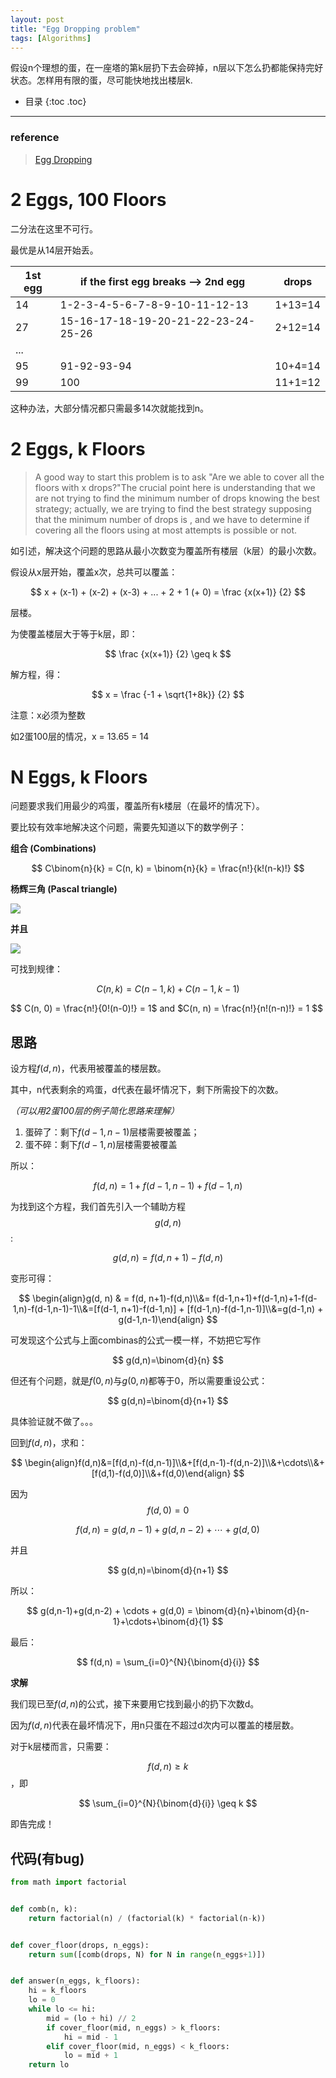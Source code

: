 ```yaml
---
layout: post
title: "Egg Dropping problem"
tags: [Algorithms]
---
```


假设n个理想的蛋，在一座塔的第k层扔下去会碎掉，n层以下怎么扔都能保持完好状态。怎样用有限的蛋，尽可能快地找出楼层k.

* 目录
{:toc .toc}
---

### reference
> [Egg Dropping](https://brilliant.org/wiki/egg-dropping/#see-also)

# 2 Eggs, 100 Floors
二分法在这里不可行。

最优是从14层开始丢。

| 1st egg | if the first egg breaks --> 2nd egg | drops   |
| ------- | ----------------------------------- | ------- |
| 14      | 1-2-3-4-5-6-7-8-9-10-11-12-13       | 1+13=14 |
| 27      | 15-16-17-18-19-20-21-22-23-24-25-26 | 2+12=14 |
| ...     |                                     |         |
| 95      | 91-92-93-94                         | 10+4=14 |
| 99      | 100                                 | 11+1=12 |

这种办法，大部分情况都只需最多14次就能找到n。

# 2 Eggs, k Floors

> A good way to start this problem is to ask "Are we able to cover all the floors with  x drops?"The crucial point here is understanding that we are not trying to find the minimum number of drops knowing the best strategy; actually, we are trying to find the best strategy supposing that the minimum number of drops is , and we have to determine if covering all the floors using at most  attempts is possible or not.

如引述，解决这个问题的思路从最小次数变为覆盖所有楼层（k层）的最小次数。

假设从x层开始，覆盖x次，总共可以覆盖：

$$ x + (x-1)  + (x-2) + (x-3) + ... + 2 + 1 (+ 0) = \frac {x(x+1)} {2} $$

层楼。

为使覆盖楼层大于等于k层，即：

$$ \frac {x(x+1)} {2} \geq k $$

解方程，得：

$$ x = \frac {-1 + \sqrt{1+8k}} {2} $$

注意：x必须为整数

如2蛋100层的情况，x = 13.65 = 14

# N Eggs, k Floors

问题要求我们用最少的鸡蛋，覆盖所有k楼层（在最坏的情况下）。

要比较有效率地解决这个问题，需要先知道以下的数学例子：

**组合 (Combinations)**

$$ C\binom{n}{k} = C(n, k) = \binom{n}{k} = \frac{n!}{k!(n-k)!} $$

**杨辉三角 (Pascal triangle)**

![](https://ds055uzetaobb.cloudfront.net/image_optimizer/78406ed1c4b37b62d760853d723b91a300f2ce62.png)

**并且**

![](https://ds055uzetaobb.cloudfront.net/image_optimizer/a837ebdd3d308279fbe02ff8b99355b7692a387e.png)

可找到规律：

$$ C(n, k) = C(n-1, k) + C(n-1, k-1) $$

$$ C(n, 0) = \frac{n!}{0!(n-0)!} = 1$  and  $C(n, n) = \frac{n!}{n!(n-n)!} = 1 $$

## 思路

设方程$f(d, n)$，代表用被覆盖的楼层数。

其中，n代表剩余的鸡蛋，d代表在最坏情况下，剩下所需投下的次数。

*（可以用2蛋100层的例子简化思路来理解）*

1. 蛋碎了：剩下$f(d-1, n-1)$层楼需要被覆盖；
2. 蛋不碎：剩下$f(d-1, n)$层楼需要被覆盖

所以：

$$ f(d, n) = 1 + f(d-1, n-1) + f(d-1, n) $$

为找到这个方程，我们首先引入一个辅助方程$$ g(d, n) $$:

$$ g(d, n) = f(d, n+1) - f(d, n) $$

变形可得：

$$
\begin{align}g(d, n) & = f(d, n+1)-f(d,n)\\&= f(d-1,n+1)+f(d-1,n)+1-f(d-1,n)-f(d-1,n-1)-1\\&=[f(d-1, n+1)-f(d-1,n)] + [f(d-1,n)-f(d-1,n-1)]\\&=g(d-1,n) + g(d-1,n-1)\end{align}
$$

可发现这个公式与上面combinas的公式一模一样，不妨把它写作

$$ g(d,n)=\binom{d}{n} $$

但还有个问题，就是$f(0,n)$与$g(0,n)$都等于0，所以需要重设公式：

$$ g(d,n)=\binom{d}{n+1} $$

具体验证就不做了。。。

回到$f(d,n)$，求和：

$$
\begin{align}f(d,n)&=[f(d,n)-f(d,n-1)]\\&+[f(d,n-1)-f(d,n-2)]\\&+\cdots\\&+[f(d,1)-f(d,0)]\\&+f(d,0)\end{align}
$$

因为$$ f(d,0)=0 $$

$$ f(d,n) =g(d,n-1)+g(d,n-2) + \cdots + g(d,0) $$

并且

$$ g(d,n)=\binom{d}{n+1} $$

所以：

$$ g(d,n-1)+g(d,n-2) + \cdots + g(d,0) = \binom{d}{n}+\binom{d}{n-1}+\cdots+\binom{d}{1} $$

最后：

$$ f(d,n) = \sum_{i=0}^{N}{\binom{d}{i}} $$

**求解**

我们现已至$f(d,n)$的公式，接下来要用它找到最小的扔下次数d。

因为$f(d,n)$代表在最坏情况下，用n只蛋在不超过d次内可以覆盖的楼层数。

对于k层楼而言，只需要：

$$ f(d,n)\geq k $$，即

$$ \sum_{i=0}^{N}{\binom{d}{i}} \geq k $$

即告完成！

## 代码(有bug)

```python
from math import factorial


def comb(n, k):
    return factorial(n) / (factorial(k) * factorial(n-k))


def cover_floor(drops, n_eggs):
    return sum([comb(drops, N) for N in range(n_eggs+1)])


def answer(n_eggs, k_floors):
    hi = k_floors
    lo = 0
    while lo <= hi:
        mid = (lo + hi) // 2
        if cover_floor(mid, n_eggs) > k_floors:
            hi = mid - 1
        elif cover_floor(mid, n_eggs) < k_floors:
            lo = mid + 1
    return lo
```


